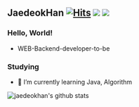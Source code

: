 ## JaedeokHan [![Hits](https://hits.seeyoufarm.com/api/count/incr/badge.svg?url=https%3A%2F%2Fgithub.com%2Fjaedeokhan%2Fhit-counter&count_bg=%2379C83D&title_bg=%23555555&icon=&icon_color=%23E7E7E7&title=hits&edge_flat=false)](https://hits.seeyoufarm.com) <a href="mailto:hjaedeok@gmail.com">![](https://img.shields.io/badge/Gmail-d14836?style=flat-square&logo=Gmail&logoColor=white&link=mailto:hjaedeok@gmail.com)</a> <a href="https://co-deok.tistory.com/" target="_blank">![](http://img.shields.io/badge/-Blog-blue?style=flat-square&logo=0E9648&link=https://co-deok.tistory.com/)</a>

### Hello, World!
* WEB-Backend-developer-to-be 

### Studying
* 🌱 I’m currently learning Java, Algorithm

![jaedeokhan's github stats](https://github-readme-stats.vercel.app/api?username=jaedeokhan&show_icons=true&theme=dracula)


<!--
**jaedeokhan/jaedeokhan** is a ✨ _special_ ✨ repository because its `README.md` (this file) appears on your GitHub profile.

Here are some ideas to get you started:

- 🔭 I’m currently working on ...
- 🌱 I’m currently learning ...
- 👯 I’m looking to collaborate on ...
- 🤔 I’m looking for help with ...
- 💬 Ask me about ...
- 📫 How to reach me: ...
- 😄 Pronouns: ...
- ⚡ Fun fact: ...
-->

